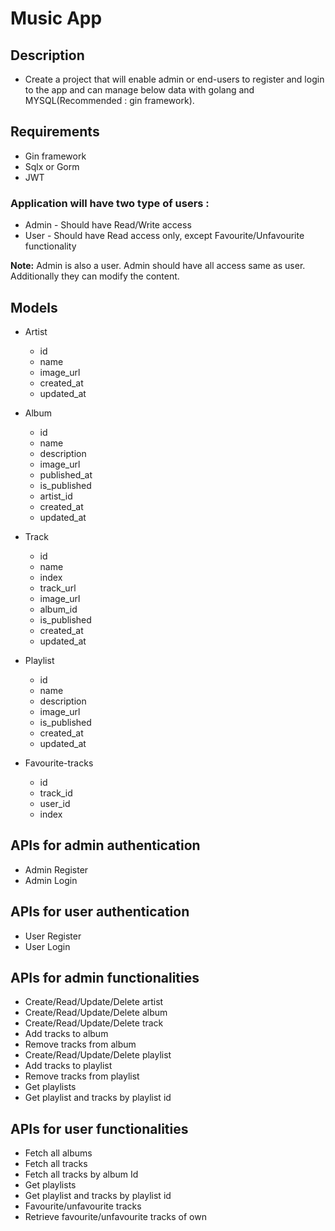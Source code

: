 # Music App

## Description

* Create a project that will enable admin or end-users to register and login to the app and can manage below data with golang and MYSQL(Recommended : gin framework).

## Requirements

 - Gin framework
 - Sqlx or Gorm
 - JWT

### Application will have two type of users :

- Admin - Should have Read/Write access
- User - Should have Read access only, except Favourite/Unfavourite functionality

**Note:** Admin is also a user. Admin should have all access same as user. Additionally they can modify the content.

## Models

* Artist
    - id
    - name
    - image_url
    - created_at
    - updated_at

* Album
    - id
    - name
    - description
    - image_url
    - published_at
    - is_published
    - artist_id
    - created_at
    - updated_at

* Track
    - id
    - name
    - index
    - track_url
    - image_url
    - album_id
    - is_published
    - created_at
    - updated_at

* Playlist
    - id
    - name
    - description
    - image_url
    - is_published
    - created_at
    - updated_at

* Favourite-tracks 
    - id
    - track_id
    - user_id
    - index


## APIs for admin authentication

* Admin Register
* Admin Login

## APIs for user authentication

* User Register
* User Login

## APIs for admin functionalities
* Create/Read/Update/Delete artist
* Create/Read/Update/Delete album
* Create/Read/Update/Delete track
* Add tracks to album
* Remove tracks from album
* Create/Read/Update/Delete playlist
* Add tracks to playlist
* Remove tracks from playlist
* Get playlists
* Get playlist and tracks by playlist id

## APIs for user functionalities
* Fetch all albums
* Fetch all tracks
* Fetch all tracks by album Id
* Get playlists
* Get playlist and tracks by playlist id
* Favourite/unfavourite tracks
* Retrieve favourite/unfavourite tracks of own
